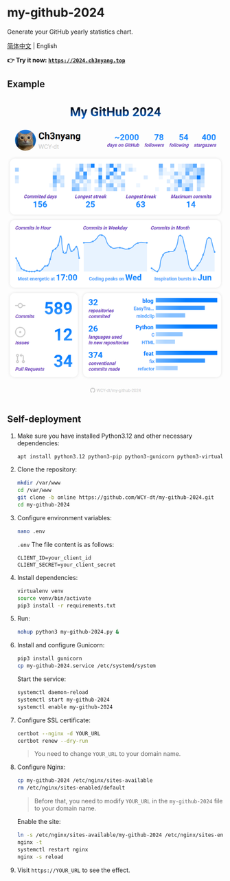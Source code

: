 # my-github-2024

Generate your GitHub yearly statistics chart.

[简体中文](README_zh-CN.md) | English

**👉 Try it now: [`https://2024.ch3nyang.top`](https://2024.ch3nyang.top)**

## Example

![example](example.png)

## Self-deployment

1. Make sure you have installed Python3.12 and other necessary dependencies:

    ```bash
    apt install python3.12 python3-pip python3-gunicorn python3-virtualenv nginx certbot python3-certbot-nginx -y
    ```

2. Clone the repository:

    ```bash
    mkdir /var/www
    cd /var/www
    git clone -b online https://github.com/WCY-dt/my-github-2024.git
    cd my-github-2024
    ```

3. Configure environment variables:

    ```bash
    nano .env
    ```

    `.env` The file content is as follows:

    ```env
    CLIENT_ID=your_client_id
    CLIENT_SECRET=your_client_secret
    ```

4. Install dependencies:

    ```bash
    virtualenv venv
    source venv/bin/activate
    pip3 install -r requirements.txt
    ```

5. Run:

    ```bash
    nohup python3 my-github-2024.py &
    ```

6. Install and configure Gunicorn:

    ```bash
    pip3 install gunicorn
    cp my-github-2024.service /etc/systemd/system
    ```

    Start the service:

    ```bash
    systemctl daemon-reload
    systemctl start my-github-2024
    systemctl enable my-github-2024
    ```

7. Configure SSL certificate:

    ```bash
    certbot --nginx -d YOUR_URL
    certbot renew --dry-run
    ```

    > You need to change `YOUR_URL` to your domain name.

8. Configure Nginx:

    ```bash
    cp my-github-2024 /etc/nginx/sites-available
    rm /etc/nginx/sites-enabled/default
    ```

    > Before that, you need to modify `YOUR_URL` in the `my-github-2024` file to your domain name.

    Enable the site:

    ```bash
    ln -s /etc/nginx/sites-available/my-github-2024 /etc/nginx/sites-enabled
    nginx -t
    systemctl restart nginx
    nginx -s reload
    ```

9. Visit `https://YOUR_URL` to see the effect.
